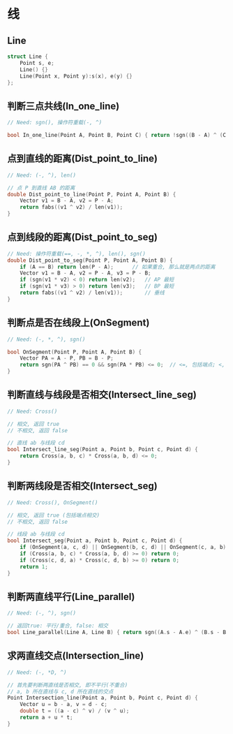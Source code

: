 # 线

## Line

```c++
struct Line {
    Point s, e;
    Line() {}
    Line(Point x, Point y):s(x), e(y) {}
};
```

## 判断三点共线(In_one_line)

```c++
// Need: sgn(), 操作符重载(-, ^)

bool In_one_line(Point A, Point B, Point C) { return !sgn((B - A) ^ (C - B)); }
```

## 点到直线的距离(Dist_point_to_line)

```c++
// Need: (-, ^), len()

// 点 P 到直线 AB 的距离
double Dist_point_to_line(Point P, Point A, Point B) {
    Vector v1 = B - A, v2 = P - A;
    return fabs((v1 ^ v2) / len(v1));
}
```

## 点到线段的距离(Dist_point_to_seg)

```c++
// Need: 操作符重载(==, -, *, ^), len(), sgn()
double Dist_point_to_seg(Point P, Point A, Point B) {
    if (A == B) return len(P - A);		// 如果重合, 那么就是两点的距离
    Vector v1 = B - A, v2 = P - A, v3 = P - B;
    if (sgn(v1 * v2) < 0) return len(v2);	// AP 最短
    if (sgn(v1 * v3) > 0) return len(v3);	// BP 最短
    return fabs((v1 ^ v2) / len(v1));		// 垂线
}
```

## 判断点是否在线段上(OnSegment)

```c++
// Need: (-, *, ^), sgn()

bool OnSegment(Point P, Point A, Point B) {
    Vector PA = A - P, PB = B - P;
    return sgn(PA ^ PB) == 0 && sgn(PA * PB) <= 0;	// <=, 包括端点; <, 不包括端点
}
```

## 判断直线与线段是否相交(Intersect_line_seg)

```c++
// Need: Cross()

// 相交, 返回 true
// 不相交, 返回 false

// 直线 ab 与线段 cd
bool Intersect_line_seg(Point a, Point b, Point c, Point d) {
    return Cross(a, b, c) * Cross(a, b, d) <= 0;
}
```

## 判断两线段是否相交(Intersect_seg)

```c++
// Need: Cross(), OnSegment()

// 相交, 返回 true (包括端点相交)
// 不相交, 返回 false

// 线段 ab 与线段 cd
bool Intersect_seg(Point a, Point b, Point c, Point d) {
    if (OnSegment(a, c, d) || OnSegment(b, c, d) || OnSegment(c, a, b) || OnSegment(d, a, b)) return 1;
    if (Cross(a, b, c) * Cross(a, b, d) >= 0) return 0;
    if (Cross(c, d, a) * Cross(c, d, b) >= 0) return 0;
    return 1;
}
```

## 判断两直线平行(Line_parallel)

```c++
// Need: (-, ^), sgn()

// 返回true: 平行/重合, false: 相交
bool Line_parallel(Line A, Line B) { return sgn((A.s - A.e) ^ (B.s - B.e)) == 0; }
```

## 求两直线交点(Intersection_line)

```c++
// Need: (-, *D, ^)

// 首先要判断两直线是否相交, 即不平行(不重合)
// a, b 所在直线与 c, d 所在直线的交点
Point Intersection_line(Point a, Point b, Point c, Point d) {
    Vector u = b - a, v = d - c;
    double t = ((a - c) ^ v) / (v ^ u);
    return a + u * t;
}
```

